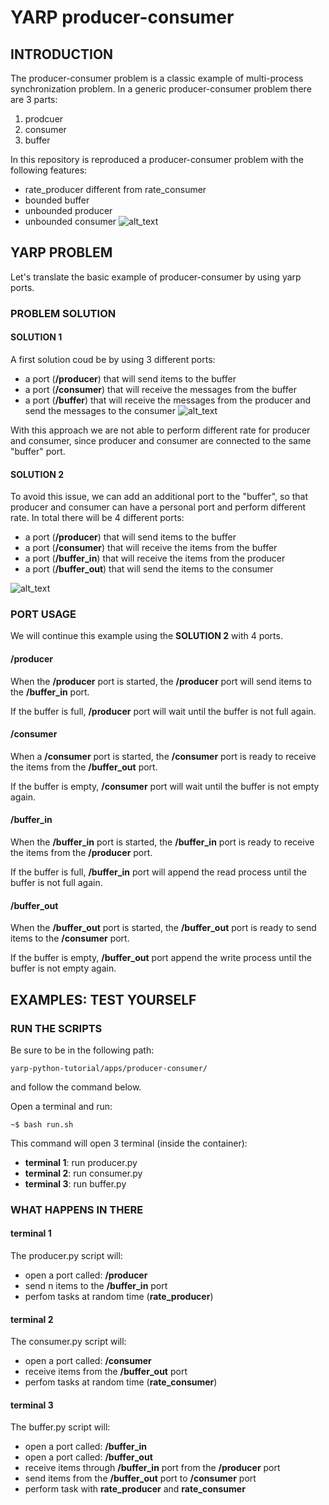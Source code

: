 # YARP producer-consumer

## INTRODUCTION

The producer-consumer problem is a classic example of multi-process synchronization problem. 
In a generic producer-consumer problem there are 3 parts:
1. prodcuer
2. consumer
3. buffer

In this repository is reproduced a producer-consumer problem with the
following features:
- rate_producer different from rate_consumer
- bounded buffer
- unbounded producer
- unbounded consumer
![alt_text][problem]


## YARP PROBLEM

Let's translate the basic example of producer-consumer by using yarp ports.

### PROBLEM SOLUTION

#### SOLUTION 1
A first solution coud be by using 3 different ports:
- a port (**/producer**) that will send items to the buffer
- a port (**/consumer**) that will receive the messages from the buffer 
- a port (**/buffer**) that will receive the messages from the producer and send the messages to the consumer
![alt_text][yarp_problem1]

With this approach we are not able to perform different rate for producer and consumer, since producer and consumer are connected to the same "buffer" port.

#### SOLUTION 2
To avoid this issue, we can add an additional port to the "buffer", so that producer and consumer can have a personal port and perform different rate. In total
there will be 4 different ports:
- a port (**/producer**) that will send items to the buffer
- a port (**/consumer**) that will receive the items from the buffer 
- a port (**/buffer_in**) that will receive the items from the producer
- a port (**/buffer_out**) that will send the items to the consumer

![alt_text][yarp_problem]

### PORT USAGE

We will continue this example using the **SOLUTION 2** with 4 ports.

#### /producer
When the **/producer** port is started, the **/producer** port will send items to the **/buffer_in** port.

If the buffer is full, **/producer** port will wait until the buffer is not full again.

#### /consumer
When a **/consumer** port is started, the **/consumer** port is ready to receive the items from the **/buffer_out** port.

If the buffer is empty, **/consumer** port will wait until the buffer is not empty again.

#### /buffer_in
When the **/buffer_in** port is started, the **/buffer_in** port is ready to receive the items from the **/producer** port.

If the buffer is full, **/buffer_in** port will append the read process until the buffer is not full again.


#### /buffer_out
When the **/buffer_out** port is started, the **/buffer_out** port is ready to send items to the **/consumer** port.

If the buffer is empty, **/buffer_out** port append the write process until the buffer is not empty again.


[problem]:https://github.com/s4hri/yarp-python-tutorials/blob/master/media/problem.png
[yarp_problem]:https://github.com/s4hri/yarp-python-tutorials/blob/master/media/yarp_problem.png
[yarp_problem1]:https://github.com/s4hri/yarp-python-tutorials/blob/master/media/yarp-problem1.png

## EXAMPLES: TEST YOURSELF

### RUN THE SCRIPTS
Be sure to be in the following path:
  ```terminal
  yarp-python-tutorial/apps/producer-consumer/
  ```
and follow the command below.

Open a terminal and run:

  ```terminal
  ~$ bash run.sh
  ```

This command will open 3 terminal (inside the container):
- **terminal 1**: run producer.py
- **terminal 2**: run consumer.py
- **terminal 3**: run buffer.py

### WHAT HAPPENS IN THERE
#### terminal 1
The producer.py script will:
- open a port called: **/producer**
- send n items to the **/buffer_in** port
- perfom tasks at random time (**rate_producer**)

#### terminal 2
The consumer.py script will:
- open a port called: **/consumer**
- receive items from the **/buffer_out** port
- perfom tasks at random time (**rate_consumer**)

#### terminal 3
The buffer.py script will:
- open a port called: **/buffer_in**
- open a port called: **/buffer_out**
- receive items through **/buffer_in** port from the **/producer** port
- send items from the **/buffer_out** port to **/consumer** port
- perform task with **rate_producer** and **rate_consumer**
